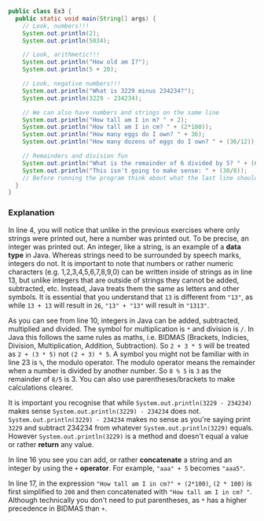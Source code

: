 ```java
public class Ex3 {
  public static void main(String[] args) {
    // Look, numbers!!!
    System.out.println(2);
    System.out.println(5034);

    // Look, arithmetic!!!
    System.out.println("How old am I?");
    System.out.println(5 + 20);

    // Look, negative numbers!!!
    System.out.println("What is 3229 minus 234234?");
    System.out.println(3229 - 234234);

    // We can also have numbers and strings on the same line
    System.out.println("How tall am I in m? " + 2);
    System.out.println("How tall am I in cm? " + (2*100));
    System.out.println("How many eggs do I own? " + 36);
    System.out.println("How many dozens of eggs do I own? " + (36/12));

    // Remainders and division fun
    System.out.println("What is the remainder of 6 divided by 5? " + (6 % 5));
    System.out.println("This isn't going to make sense: " + (30/8));
    // Before running the program think about what the last line should print
  }
}
```

### Explanation
In line 4, you will notice that unlike in the previous exercises where only strings were printed out, here a number was printed out. To be precise, an integer was printed out. An integer, like a string, is an example of a **data type** in Java. Whereas strings need to be surrounded by speech marks, integers do not. It is important to note that numbers or rather numeric characters (e.g. 1,2,3,4,5,6,7,8,9,0) can be written inside of strings as in line 13, but unlike integers that are outside of strings they cannot be added, subtracted, etc. Instead, Java treats them the same as letters and other symbols. It is essential that you understand that `13` is different from `"13"`, as while `13 + 13` will result in `26`, `"13" + "13"` will result in `"1313"`.

As you can see from line 10, integers in Java can be added, subtracted, multiplied and divided. The symbol for multiplication is `*` and division is `/`. In Java this follows the same rules as maths, i.e. BIDMAS (Brackets, Indicies, Division, Multiplication, Addition, Subtraction). So `2 + 3 * 5` will be treated as `2 + (3 * 5)` not `(2 + 3) * 5`. A symbol you might not be familiar with in line 23 is `%`, the modulo operator. The modulo operator means the remainder when a number is divided by another number. So `8 % 5` is `3` as the remainder of `8/5` is 3. You can also use parentheses/brackets to make calculations clearer.
<br>

It is important you recognise that while `System.out.println(3229 - 234234)` makes sense `System.out.println(3229) - 234234` does not.  `System.out.println(3229) - 234234` makes no sense as you're saying print `3229` and subtract 234234 from whatever `System.out.println(3229)` equals. However `System.out.println(3229)` is a method and doesn't equal a value or rather **return** any value.
<br>

In line 16 you see you can add, or rather **concatenate** a string and an integer by using the `+` **operator**. For example, `"aaa" + 5` becomes `"aaa5"`.
<br>

In line 17, in the expression `"How tall am I in cm?" + (2*100)`, `(2 * 100)` is first simplified to `200` and then concatenated with `"How tall am I in cm? "`. Although technically you don't need to put parentheses, as `*` has a higher precedence in BIDMAS than `+`.
